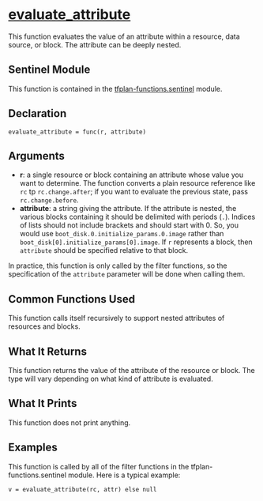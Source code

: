 # [evaluate_attribute](../tfplan-functions.sentinel#L254)
This function evaluates the value of an attribute within a resource, data source, or block. The attribute can be deeply nested.

## Sentinel Module
This function is contained in the [tfplan-functions.sentinel](../tfplan-functions.sentinel) module.

## Declaration
`evaluate_attribute = func(r, attribute)`

## Arguments
* **r**: a single resource or block containing an attribute whose value you want to determine. The function converts a plain resource reference like `rc` tp `rc.change.after`; if you want to evaluate the previous state, pass `rc.change.before`.
* **attribute**: a string giving the attribute. If the attribute is nested, the various blocks containing it should be delimited with periods (`.`). Indices of lists should not include brackets and should start with 0. So, you would use `boot_disk.0.initialize_params.0.image` rather than `boot_disk[0].initialize_params[0].image`. If `r` represents a block, then `attribute` should be specified relative to that block.

In practice, this function is only called by the filter functions, so the specification of the `attribute` parameter will be done when calling them.

## Common Functions Used
This function calls itself recursively to support nested attributes of resources and blocks.

## What It Returns
This function returns the value of the attribute of the resource or block. The type will vary depending on what kind of attribute is evaluated.

## What It Prints
This function does not print anything.

## Examples
This function is called by all of the filter functions in the tfplan-functions.sentinel module. Here is a typical example:
```
v = evaluate_attribute(rc, attr) else null
```
